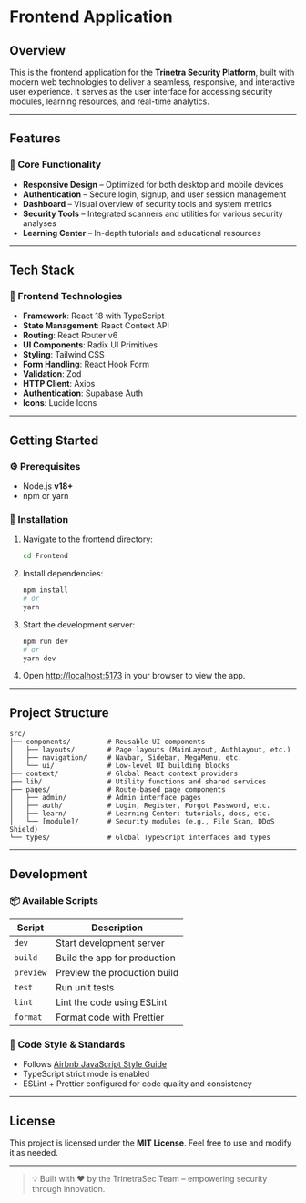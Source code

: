 # Frontend Application

## Overview

This is the frontend application for the **Trinetra Security Platform**, built with modern web technologies to deliver a seamless, responsive, and interactive user experience. It serves as the user interface for accessing security modules, learning resources, and real-time analytics.

---

## Features

### 🔐 Core Functionality
- **Responsive Design** – Optimized for both desktop and mobile devices
- **Authentication** – Secure login, signup, and user session management
- **Dashboard** – Visual overview of security tools and system metrics
- **Security Tools** – Integrated scanners and utilities for various security analyses
- **Learning Center** – In-depth tutorials and educational resources

---

## Tech Stack

### 🧩 Frontend Technologies
- **Framework**: React 18 with TypeScript
- **State Management**: React Context API
- **Routing**: React Router v6
- **UI Components**: Radix UI Primitives
- **Styling**: Tailwind CSS
- **Form Handling**: React Hook Form
- **Validation**: Zod
- **HTTP Client**: Axios
- **Authentication**: Supabase Auth
- **Icons**: Lucide Icons

---

## Getting Started

### ⚙️ Prerequisites
- Node.js **v18+**
- npm or yarn

### 🚀 Installation

1. Navigate to the frontend directory:
   ```bash
   cd Frontend
   ```

2. Install dependencies:
   ```bash
   npm install
   # or
   yarn
   ```

3. Start the development server:
   ```bash
   npm run dev
   # or
   yarn dev
   ```

4. Open [http://localhost:5173](http://localhost:5173) in your browser to view the app.

---

## Project Structure

```
src/
├── components/         # Reusable UI components
│   ├── layouts/        # Page layouts (MainLayout, AuthLayout, etc.)
│   ├── navigation/     # Navbar, Sidebar, MegaMenu, etc.
│   └── ui/             # Low-level UI building blocks
├── context/            # Global React context providers
├── lib/                # Utility functions and shared services
├── pages/              # Route-based page components
│   ├── admin/          # Admin interface pages
│   ├── auth/           # Login, Register, Forgot Password, etc.
│   ├── learn/          # Learning Center: tutorials, docs, etc.
│   └── [module]/       # Security modules (e.g., File Scan, DDoS Shield)
└── types/              # Global TypeScript interfaces and types
```

---

## Development

### 📦 Available Scripts

| Script       | Description                     |
|--------------|---------------------------------|
| `dev`        | Start development server        |
| `build`      | Build the app for production    |
| `preview`    | Preview the production build    |
| `test`       | Run unit tests                  |
| `lint`       | Lint the code using ESLint      |
| `format`     | Format code with Prettier       |

### 🧼 Code Style & Standards
- Follows [Airbnb JavaScript Style Guide](https://github.com/airbnb/javascript)
- TypeScript strict mode is enabled
- ESLint + Prettier configured for code quality and consistency

---

## License

This project is licensed under the **MIT License**. Feel free to use and modify it as needed.

---

> 💡 Built with ❤️ by the TrinetraSec Team – empowering security through innovation.
